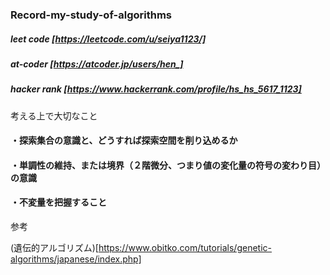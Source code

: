 ### Record-my-study-of-algorithms

##### leet code [https://leetcode.com/u/seiya1123/]
##### at-coder  [https://atcoder.jp/users/hen_]
##### hacker rank [https://www.hackerrank.com/profile/hs_hs_5617_1123]

考える上で大切なこと

#### ・探索集合の意識と、どうすれば探索空間を削り込めるか
#### ・単調性の維持、または境界（２階微分、つまり値の変化量の符号の変わり目）の意識
#### ・不変量を把握すること



参考

(遺伝的アルゴリズム)[https://www.obitko.com/tutorials/genetic-algorithms/japanese/index.php]
